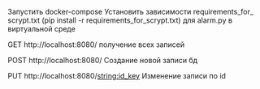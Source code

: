 Запустить docker-compose
Установить зависимости requirements_for_ scrypt.txt (pip install -r requirements_for_scrypt.txt) для alarm.py в виртуальной среде

GET
http://localhost:8080/
получение всех записей

POST
http://localhost:8080/
Создание новой записи  бд

PUT
http://localhost:8080/<string:id_key>
Изменение записи по id
